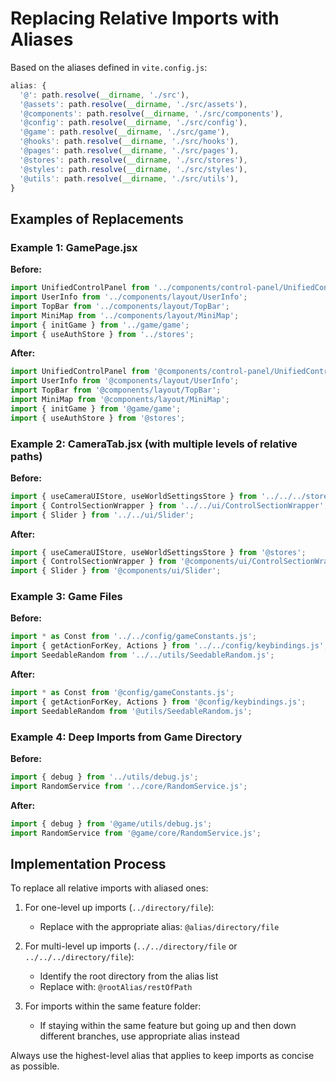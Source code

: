 # Replacing Relative Imports with Aliases

Based on the aliases defined in `vite.config.js`:

```javascript
alias: {
  '@': path.resolve(__dirname, './src'),
  '@assets': path.resolve(__dirname, './src/assets'),
  '@components': path.resolve(__dirname, './src/components'),
  '@config': path.resolve(__dirname, './src/config'),
  '@game': path.resolve(__dirname, './src/game'),
  '@hooks': path.resolve(__dirname, './src/hooks'),
  '@pages': path.resolve(__dirname, './src/pages'),
  '@stores': path.resolve(__dirname, './src/stores'),
  '@styles': path.resolve(__dirname, './src/styles'),
  '@utils': path.resolve(__dirname, './src/utils'),
}
```

## Examples of Replacements

### Example 1: GamePage.jsx

**Before:**
```javascript
import UnifiedControlPanel from '../components/control-panel/UnifiedControlPanel';
import UserInfo from '../components/layout/UserInfo';
import TopBar from '../components/layout/TopBar';
import MiniMap from '../components/layout/MiniMap';
import { initGame } from '../game/game';
import { useAuthStore } from '../stores';
```

**After:**
```javascript
import UnifiedControlPanel from '@components/control-panel/UnifiedControlPanel';
import UserInfo from '@components/layout/UserInfo';
import TopBar from '@components/layout/TopBar';
import MiniMap from '@components/layout/MiniMap';
import { initGame } from '@game/game';
import { useAuthStore } from '@stores';
```

### Example 2: CameraTab.jsx (with multiple levels of relative paths)

**Before:**
```javascript
import { useCameraUIStore, useWorldSettingsStore } from '../../../stores';
import { ControlSectionWrapper } from '../../ui/ControlSectionWrapper';
import { Slider } from '../../ui/Slider';
```

**After:**
```javascript
import { useCameraUIStore, useWorldSettingsStore } from '@stores';
import { ControlSectionWrapper } from '@components/ui/ControlSectionWrapper';
import { Slider } from '@components/ui/Slider';
```

### Example 3: Game Files

**Before:**
```javascript
import * as Const from '../../config/gameConstants.js';
import { getActionForKey, Actions } from '../../config/keybindings.js';
import SeedableRandom from '../../utils/SeedableRandom.js';
```

**After:**
```javascript
import * as Const from '@config/gameConstants.js';
import { getActionForKey, Actions } from '@config/keybindings.js';
import SeedableRandom from '@utils/SeedableRandom.js';
```

### Example 4: Deep Imports from Game Directory

**Before:**
```javascript
import { debug } from '../utils/debug.js';
import RandomService from '../core/RandomService.js';
```

**After:**
```javascript
import { debug } from '@game/utils/debug.js';
import RandomService from '@game/core/RandomService.js';
```

## Implementation Process

To replace all relative imports with aliased ones:

1. For one-level up imports (`../directory/file`):
   - Replace with the appropriate alias: `@alias/directory/file`

2. For multi-level up imports (`../../directory/file` or `../../../directory/file`):
   - Identify the root directory from the alias list
   - Replace with: `@rootAlias/restOfPath`

3. For imports within the same feature folder:
   - If staying within the same feature but going up and then down different branches, use appropriate alias instead

Always use the highest-level alias that applies to keep imports as concise as possible. 